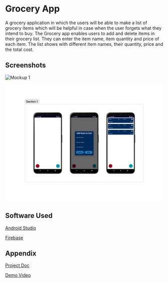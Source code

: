 
# Grocery App

A grocery application in which the users will be able to make a
list of grocery items which will be helpful in case when the user 
forgets what they intend to buy. The Grocery app enables users to 
add and delete items in their grocery list. They can enter the 
item name, item quantity and price of each item. The list shows with 
different item names, their quantity, price and the total cost. 


## Screenshots

![Mockup 1](/Preview/Mockups/Mockup%201.png)

![Mockup 2](https://github.com/HarshChawla0/Grocery/blob/master/Preview/Mockups/Mockup%202.png?raw=true)
## Software Used

[Android Studio](https://developer.android.com/studio)

[Firebase](https://firebase.google.com/)

## Appendix

[Project Doc](https://drive.google.com/file/d/1nwX1ARrOPk-g6XcoB77a1dVA03XF_sX4/view?usp=sharing)

[Demo Video](https://drive.google.com/file/d/1IHcdss0w9E4fciOYcSeyBa7bofyVeNVU/view?usp=sharing)
